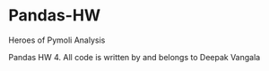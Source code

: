 # Pandas-HW
Heroes of Pymoli Analysis


Pandas HW 4. All code is written by and belongs to Deepak Vangala
